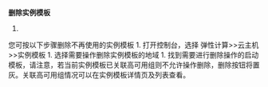 **删除实例模板**

1. 
您可按以下步骤删除不再使用的实例模板
1. 
打开控制台，选择 弹性计算>>云主机>>实例模板
1. 
选择需要操作删除实例模板的地域
1. 
找到需要进行删除操作的启动模板，请注意，若当前实例模板已关联高可用组则不允许操作删除，删除按钮将置灰。关联高可用组情况可以在实例模板详情页及列表查看。